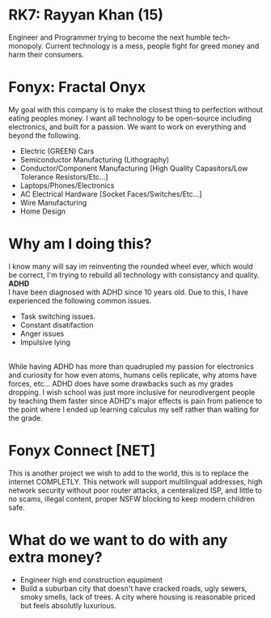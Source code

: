# RK7: Rayyan Khan (15)
Engineer and Programmer trying to become the next humble tech-monopoly. Current technology is a mess, people fight for greed money and harm their consumers. 

# Fonyx: Fractal Onyx
My goal with this company is to make the closest thing to perfection without eating peoples money. I want all technology to be open-source including electronics, and built for a passion.
We want to work on everything and beyond the following.
 - Electric (GREEN) Cars
 - Semiconductor Manufacturing (Lithography)
 - Conductor/Component Manufacturing [High Quality Capasitors/Low Tolerance Resistors/Etc...]
 - Laptops/Phones/Electronics
 - AC Electrical Hardware [Socket Faces/Switches/Etc...]
 - Wire Manufacturing
 - Home Design
 
# Why am I doing this?
I know many will say im reinventing the rounded wheel ever, which would be correct, I'm trying to rebuild all technology with consistancy and quality. <br />
**ADHD**<br />
I have been diagnosed with ADHD since 10 years old. Due to this, I have experienced the following common issues.
 - Task switching issues.
 - Constant disatifaction
 - Anger issues
 - Impulsive lying
<br />
While having ADHD has more than quadrupled my passion for electronics and curiosity for how even atoms, humans cells replicate, why atoms have forces, etc... ADHD does have some drawbacks such as my grades dropping.
I wish school was just more inclusive for neurodivergent people by teaching them faster since ADHD's major effects is pain from patience to the point where I ended up learning calculus my self rather than waiting for the grade.
 
# Fonyx Connect [NET]
This is another project we wish to add to the world, this is to replace the internet COMPLETLY. This network will support multilingual addresses, high network security without poor router attacks, a centeralized ISP, and little to no scams, illegal content, proper NSFW blocking to keep modern children safe. 
 
# What do we want to do with any extra money?
 - Engineer high end construction equpiment
 - Build a suburban city that doesn't have cracked roads, ugly sewers, smoky smells, lack of trees. A city where housing is reasonable priced but feels absolutly luxurious.
 
